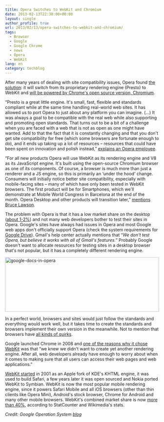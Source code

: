 ```yaml
---
title: Opera Switches to WebKit and Chromium
date: 2013-02-13T22:38:00+00:00
layout: single
author_profile: true
url: 2013/02/13/opera-switches-to-webkit-and-chromium/
tags:
  - Browser
  - Google
  - Google Chrome
  - news
  - Opera
  - WebKit
lang: en
category: techblog
---
```

After many years of dealing with site compatibility issues, Opera found [the solution](http://my.opera.com/haavard/blog/2013/02/13/webkit): it will switch from its proprietary rendering engine (Presto) to WebKit and [will be powered by Chrome's open source version, Chromium](http://my.opera.com/ODIN/blog/300-million-users-and-move-to-webkit).

“Presto is a great little engine. It's small, fast, flexible and standards compliant while at the same time handling real-world web sites. It has allowed us to port Opera to just about any platform you can imagine. (…) It was always a goal to be compatible with the real web while also supporting and promoting open standards. That turns out to be a bit of a challenge when you are faced with a web that is not as open as one might have wanted. Add to that the fact that it is constantly changing and that you don't get site compatibility for free (which some browsers are fortunate enough to do), and it ends up taking up a lot of resources &#8211; resources that could have been spent on innovation and polish instead,” [explains an Opera employee](http://my.opera.com/haavard/blog/2013/02/13/webkit).

“For all new products Opera will use WebKit as its rendering engine and V8 as its JavaScript engine. It's built using the open-source Chromium browser as one of its components. Of course, a browser is much more than just a renderer and a JS engine, so this is primarily an &#8216;under the hood' change. Consumers will initially notice better site compatibility, especially with mobile-facing sites &#8211; many of which have only been tested in WebKit browsers. The first product will be for Smartphones, which we'll demonstrate at Mobile World Congress in Barcelona at the end of the month. Opera Desktop and other products will transition later,” [mentions Bruce Lawson](http://my.opera.com/ODIN/blog/300-million-users-and-move-to-webkit).

The problem with Opera is that it has a low market share on the desktop ([about 1-2%](http://en.wikipedia.org/wiki/Usage_share_of_web_browsers#StatCounter_.28July_2008_to_present.29)) and not many web developers bother to test their sites in Opera. Google's sites have always had issues in Opera and most Google web apps don't officially support Opera (check the system requirements for [Google Drive](http://support.google.com/drive/bin/answer.py?hl=en&answer=2375082)). Gmail's help center actually mentions that “_We don't test Opera, but believe it works with all of Gmail's features._” Probably Google doesn't want to allocate resources for testing sites in a desktop browser that's not popular, but it has a completely different rendering engine.

<a href="http://lh3.ggpht.com/-NWw2ge0Eu54/URwOul0ML0I/AAAAAAAAHus/xfUMqCWOZDA/s1600-h/google-docs-in-opera%25255B6%25255D.jpg" target="_blank"><img title="google-docs-in-opera" border="0" alt="google-docs-in-opera" src="http://lh5.ggpht.com/-y7vrRig_9gk/URwOwvOu_GI/AAAAAAAAHu0/qbObNH7zgVI/google-docs-in-opera_thumb%25255B4%25255D.jpg?imgmax=800" width="504" height="179" /></a> 

In a perfect world, browsers and sites would just follow the standards and everything would work well, but it takes time to create the standards and browsers implement their own version in the meanwhile. Not to mention that browsers have [all kinds of quirks](http://www.quirksmode.org/compatibility.html).

Google launched Chrome in 2008 and [one of the reasons why it chose WebKit](http://blog.chromium.org/2008/09/chrome-3s-webkit.html) was that “we knew we didn't want to create yet another rendering engine. After all, web developers already have enough to worry about when it comes to making sure that all users can access their web pages and web applications.”

[WebKit started](http://en.wikipedia.org/wiki/WebKit) in 2001 as an Apple fork of KDE's KHTML engine, it was used to build Safari, a few years later it was open sourced and Nokia ported WebKit to Symbian. WebKit is now the most popular mobile rendering engine, since it powers Safari Mobile and all iOS browsers (other than thin clients like Opera Mini), Android's stock browser, Chrome for Android and many other mobile browsers. WebKit's combined market share is now [more than 40%](http://en.wikipedia.org/wiki/Usage_share_of_web_browsers#StatCounter_.28July_2008_to_present.29), according to StatCounter and Wikimedia's stats.

_Credit: Google Operation System <a href="http://googlesystem.blogspot.com/" target="_blank">blog</a>_